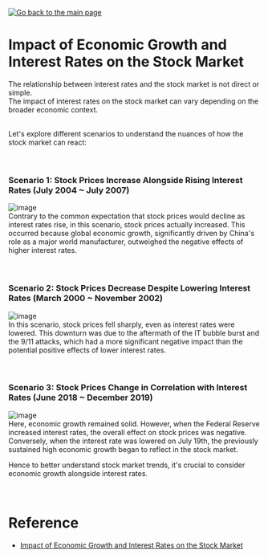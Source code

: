[![Go back to the main page](https://img.shields.io/badge/Go_back_to_the_main_page-blueviolet.svg)](https://github.com/juho-creator/Investing/blob/main/README.md)

# Impact of Economic Growth and Interest Rates on the Stock Market
The relationship between interest rates and the stock market is not direct or simple. </br>
The impact of interest rates on the stock market can vary depending on the broader economic context. </br></br>

Let's explore different scenarios to understand the nuances of how the stock market can react:
</br></br></br>

### Scenario 1: Stock Prices Increase Alongside Rising Interest Rates (July 2004 ~ July 2007)
![image](https://github.com/juho-creator/Investing/assets/72856990/04a06027-6653-402f-a015-c6a294915d64)  
Contrary to the common expectation that stock prices would decline as interest rates rise, in this scenario, stock prices actually increased. This occurred because global economic growth, significantly driven by China's role as a major world manufacturer, outweighed the negative effects of higher interest rates.
</br></br></br>


### Scenario 2: Stock Prices Decrease Despite Lowering Interest Rates (March 2000 ~ November 2002)
![image](https://github.com/juho-creator/Investing/assets/72856990/d67d0ce8-a424-499e-a59c-abcf185b549e)  
In this scenario, stock prices fell sharply, even as interest rates were lowered. This downturn was due to the aftermath of the IT bubble burst and the 9/11 attacks, which had a more significant negative impact than the potential positive effects of lower interest rates.
</br></br></br>


### Scenario 3: Stock Prices Change in Correlation with Interest Rates (June 2018 ~ December 2019)
![image](https://github.com/juho-creator/Investing/assets/72856990/89d4ebe4-cbcb-4c42-92d6-4c12820b9fd5)  
Here, economic growth remained solid. However, when the Federal Reserve increased interest rates, the overall effect on stock prices was negative. Conversely, when the interest rate was lowered on July 19th, the previously sustained high economic growth began to reflect in the stock market.
</br>

Hence to better understand stock market trends, it's crucial to consider economic growth alongside interest rates.
</br></br></br>


# Reference
- [Impact of Economic Growth and Interest Rates on the Stock Market](https://www.youtube.com/watch?v=RazNP3M2SPM&list=PLl2h7tHtrGhyKkVi9rYAhkNu3Q_pLSUml&index=14)

